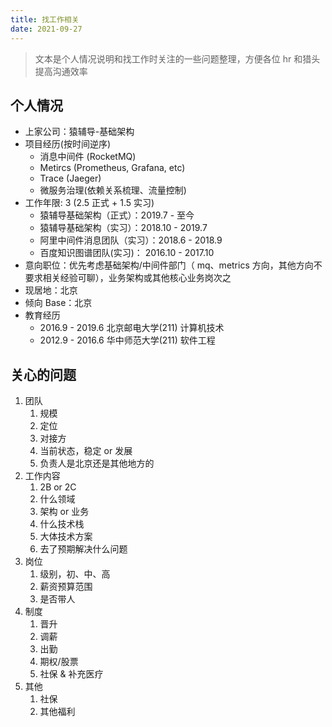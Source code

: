```yaml
---
title: 找工作相关
date: 2021-09-27
---
```

> 文本是个人情况说明和找工作时关注的一些问题整理，方便各位 hr 和猎头提高沟通效率

## 个人情况
- 上家公司：猿辅导-基础架构
- 项目经历(按时间逆序)
    - 消息中间件 (RocketMQ)
    - Metircs (Prometheus, Grafana, etc)
    - Trace (Jaeger)
    - 微服务治理(依赖关系梳理、流量控制)
- 工作年限: 3 (2.5 正式 + 1.5 实习)
    - 猿辅导基础架构（正式）：2019.7 - 至今
    - 猿辅导基础架构（实习）：2018.10 - 2019.7
    - 阿里中间件消息团队（实习）：2018.6 - 2018.9
    - 百度知识图谱团队(实习)： 2016.10 - 2017.10
- 意向职位：优先考虑基础架构/中间件部门（ mq、metrics 方向，其他方向不要求相关经验可聊），业务架构或其他核心业务岗次之
- 现居地：北京
- 倾向 Base：北京
- 教育经历
    - 2016.9 - 2019.6 北京邮电大学(211) 计算机技术
    - 2012.9 - 2016.6 华中师范大学(211) 软件工程


## 关心的问题

1. 团队
    1. 规模
    2. 定位
    3. 对接方
    4. 当前状态，稳定 or 发展
    5. 负责人是北京还是其他地方的
2. 工作内容
    1. 2B or 2C
    2. 什么领域
    3. 架构 or 业务
    4. 什么技术栈
    5. 大体技术方案
    6. 去了预期解决什么问题
3. 岗位
    1. 级别，初、中、高
    2. 薪资预算范围
    3. 是否带人
4. 制度
    1. 晋升
    2. 调薪
    3. 出勤
    4. 期权/股票
    5. 社保 & 补充医疗
5.  其他
    1. 社保
    1. 其他福利
